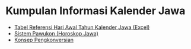 # Kumpulan Informasi Kalender Jawa
- [Tabel Referensi Hari Awal Tahun Kalender Jawa (Excel)](https://1drv.ms/x/s!ArYFA7uRRIuhuFUMPNIbS1rZWc_Q?e=yynVqr)
- [Sistem Pawukon (Horoskop Jawa)](PAWUKON.md)
- [Konsep Pengkonversian](KONVERSI.md)
